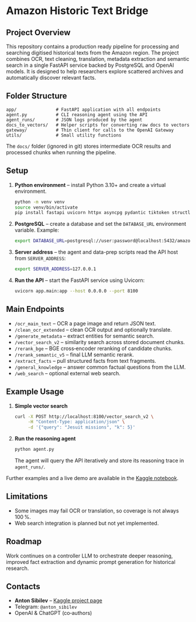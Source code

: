 # Amazon Historic Text Bridge

## Project Overview

This repository contains a production ready pipeline for processing and searching digitised historical texts from the Amazon region.  The project combines OCR, text cleaning, translation, metadata extraction and semantic search in a single FastAPI service backed by PostgreSQL and OpenAI models.  It is designed to help researchers explore scattered archives and automatically discover relevant facts.

## Folder Structure

```
app/               # FastAPI application with all endpoints
agent.py           # CLI reasoning agent using the API
agent_runs/        # JSON logs produced by the agent
docs_to_vectors/   # Helper scripts for converting raw docs to vectors
gateway/           # Thin client for calls to the OpenAI Gateway
utils/             # Small utility functions
```

The `docs/` folder (ignored in git) stores intermediate OCR results and processed chunks when running the pipeline.

## Setup

1. **Python environment** – install Python 3.10+ and create a virtual environment.
   ```bash
   python -m venv venv
   source venv/bin/activate
   pip install fastapi uvicorn httpx asyncpg pydantic tiktoken structlog torch transformers python-dotenv
   ```
2. **PostgreSQL** – create a database and set the `DATABASE_URL` environment variable.  Example:
   ```bash
   export DATABASE_URL=postgresql://user:password@localhost:5432/amazon_db
   ```
3. **Server address** – the agent and data-prep scripts read the API host from `SERVER_ADDRESS`:
   ```bash
   export SERVER_ADDRESS=127.0.0.1
   ```
4. **Run the API** – start the FastAPI service using Uvicorn:
   ```bash
   uvicorn app.main:app --host 0.0.0.0 --port 8100
   ```

## Main Endpoints

* `/ocr_main_text` – OCR a page image and return JSON text.
* `/clean_ocr_extended` – clean OCR output and optionally translate.
* `/generate_metadata` – extract entities for semantic search.
* `/vector_search_v2` – similarity search across stored document chunks.
* `/rerank_bge` – BGE cross‑encoder reranking of candidate chunks.
* `/rerank_semantic_v5` – final LLM semantic rerank.
* `/extract_facts` – pull structured facts from text fragments.
* `/general_knowledge` – answer common factual questions from the LLM.
* `/web_search` – optional external web search.

## Example Usage

1. **Simple vector search**
   ```bash
   curl -X POST http://localhost:8100/vector_search_v2 \
        -H "Content-Type: application/json" \
        -d '{"query": "Jesuit missions", "k": 5}'
   ```
2. **Run the reasoning agent**
   ```bash
   python agent.py
   ```
   The agent will query the API iteratively and store its reasoning trace in `agent_runs/`.

Further examples and a live demo are available in the [Kaggle notebook](https://www.kaggle.com/code/antonsibilev/amazon-data-bridge-v2).

## Limitations

* Some images may fail OCR or translation, so coverage is not always 100 %.
* Web search integration is planned but not yet implemented.

## Roadmap

Work continues on a controller LLM to orchestrate deeper reasoning, improved fact extraction and dynamic prompt generation for historical research.

## Contacts

- **Anton Sibilev** – [Kaggle project page](https://www.kaggle.com/code/antonsibilev/amazon-data-bridge-v2)
- Telegram: `@anton_sibilev`
- OpenAI & ChatGPT (co‑authors)
